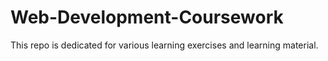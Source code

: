 # Web-Development-Coursework

This repo is dedicated for various learning exercises and learning material.
